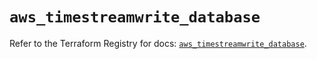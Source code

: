 # `aws_timestreamwrite_database`

Refer to the Terraform Registry for docs: [`aws_timestreamwrite_database`](https://registry.terraform.io/providers/hashicorp/aws/3.76.1/docs/resources/timestreamwrite_database).
